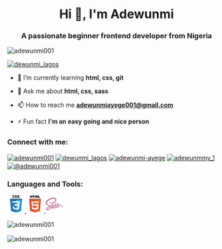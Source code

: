 <h1 align="center">Hi 👋, I'm Adewunmi</h1>
<h3 align="center">A passionate beginner frontend developer from Nigeria</h3>

<p align="left"> <img src="https://komarev.com/ghpvc/?username=adewunmi001&label=Profile%20views&color=0e75b6&style=flat" alt="adewunmi001" /> </p>

<p align="left"> <a href="https://twitter.com/dewunmi_lagos" target="blank"><img src="https://img.shields.io/twitter/follow/dewunmi_lagos?logo=twitter&style=for-the-badge" alt="dewunmi_lagos" /></a> </p>

- 🌱 I’m currently learning **html, css, git**

- 💬 Ask me about **html, css, sass**

- 📫 How to reach me **adewunmiayege001@gmail.com**

- ⚡ Fun fact **I'm an easy going and nice person**

<h3 align="left">Connect with me:</h3>
<p align="left">
<a href="https://codepen.io/adewunmi001" target="blank"><img align="center" src="https://raw.githubusercontent.com/rahuldkjain/github-profile-readme-generator/master/src/images/icons/Social/codepen.svg" alt="adewunmi001" height="30" width="40" /></a>
<a href="https://twitter.com/dewunmi_lagos" target="blank"><img align="center" src="https://raw.githubusercontent.com/rahuldkjain/github-profile-readme-generator/master/src/images/icons/Social/twitter.svg" alt="dewunmi_lagos" height="30" width="40" /></a>
<a href="https://linkedin.com/in/adewunmi-ayege" target="blank"><img align="center" src="https://raw.githubusercontent.com/rahuldkjain/github-profile-readme-generator/master/src/images/icons/Social/linked-in-alt.svg" alt="adewunmi-ayege" height="30" width="40" /></a>
<a href="https://instagram.com/adewunmmy_1" target="blank"><img align="center" src="https://raw.githubusercontent.com/rahuldkjain/github-profile-readme-generator/master/src/images/icons/Social/instagram.svg" alt="adewunmmy_1" height="30" width="40" /></a>
<a href="https://hashnode.com/@adewunmi001" target="blank"><img align="center" src="https://raw.githubusercontent.com/rahuldkjain/github-profile-readme-generator/master/src/images/icons/Social/hashnode.svg" alt="@adewunmi001" height="30" width="40" /></a>
</p>

<h3 align="left">Languages and Tools:</h3>
<p align="left"> <a href="https://www.w3schools.com/css/" target="_blank" rel="noreferrer"> <img src="https://raw.githubusercontent.com/devicons/devicon/master/icons/css3/css3-original-wordmark.svg" alt="css3" width="40" height="40"/> </a> <a href="https://www.w3.org/html/" target="_blank" rel="noreferrer"> <img src="https://raw.githubusercontent.com/devicons/devicon/master/icons/html5/html5-original-wordmark.svg" alt="html5" width="40" height="40"/> </a> <a href="https://sass-lang.com" target="_blank" rel="noreferrer"> <img src="https://raw.githubusercontent.com/devicons/devicon/master/icons/sass/sass-original.svg" alt="sass" width="40" height="40"/> </a> </p>

<p><img align="center" src="https://github-readme-stats.vercel.app/api/top-langs?username=adewunmi001&show_icons=true&locale=en&layout=compact" alt="adewunmi001" /></p>

<p><img align="center" src="https://github-readme-streak-stats.herokuapp.com/?user=adewunmi001&" alt="adewunmi001" /></p>
